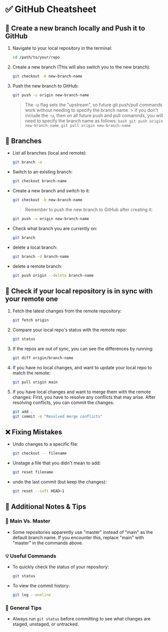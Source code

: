 # ✅ GitHub Cheatsheet
## 🚀 Create a new branch locally and Push it to GitHub

1. Navigate to your local repository in the terminal:
    ```bash
    cd /path/to/your/repo
    ```
2. Create a new branch (This will also switch you to the new branch):
    ```bash
    git checkout -b new-branch-name
    ```

3. Push the new branch to GitHub:
    ```bash
    git push -u origin new-branch-name
    ```
    > The -u flag sets the "upstream", so future git push/pull commands work without needing to specify the branch name.
        > if you don't include the -u, then on all future push and pull comamnds, you will need to specify the branch name as follows:
        ```bash
        git push origin new-branch-name
        git pull origin new-branch-name
        ```

## 🪾 Branches

*  List all branches (local and remote):
    ```bash
    git branch -a
    ```

* Switch to an existing branch:
    ```bash
    git checkout branch-name
    ```

* Create a new branch and switch to it:
    ```bash
    git checkout -b new-branch-name
    ```
    > Remember to push the new branch to GitHub after creating it:
    ```bash
    git push -u origin new-branch-name
    ```

* Check what branch you are currently on:
    ```bash
    git branch
    ```

* delete a local branch:
    ```bash
    git branch -d branch-name
    ```

* delete a remote branch:
    ```bash
    git push origin --delete branch-name
    ```


## 🔄 Check if your local repository is in sync with your remote one

1. Fetch the latest changes from the remote repository:
    ```bash
    git fetch origin
    ```

2. Compare your local repo's status with the remote repo:
    ```bash
    git status
    ```

3. If the repos are out of sync, you can see the differences by running:
    ```bash
    git diff origin/branch-name
    ```

4. If you have no local changes, and want to update your local repo to match the remote:
    ```bash
    git pull origin main
    ```

5. If you have local changes and want to merge them with the remote changes:
    First, you have to resolve any conflicts that may arise. After resolving conflicts, you can commit the changes:
    ```bash
    git add .
    git commit -m "Resolved merge conflicts"
    ```

## ❌ Fixing Mistakes

* Undo changes to a specific file:
    ```bash
    git checkout -- filename
    ```

* Unstage a file that you didn't mean to add:
    ```bash
    git reset filename
    ```

* undo the last commit (but keep the changes):
    ```bash
    git reset --soft HEAD~1
    ```

## 📝 Additional Notes & Tips

### 🧭 Main Vs. Master
* Some repositories apparently use "master" instead of "main" as the default branch name. If you encounter this, replace "main" with "master" in the commands above.

### 💡 Useful Commands
* To quickly check the status of your repository:
    ```bash
    git status
    ```

* To view the commit history:
    ```bash
    git log --oneline
    ```

### 🧠 General Tips
* Always run `git status` before committing to see what changes are staged, unstaged, or untracked.
